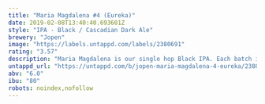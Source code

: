 ```yaml
---
title: "Maria Magdalena #4 (Eureka)"
date: 2019-02-08T13:40:40.693601Z
style: "IPA - Black / Cascadian Dark Ale"
brewery: "Jopen"
image: "https://labels.untappd.com/labels/2380691"
rating: "3.57"
description: "Maria Magdalena is our single hop Black IPA. Each batch is brewed as a single hop IPA. This 4th batch is brewed with Eureka hop. Eureka gives her some peach fruityness, but also a herbal and earthy touch, with some pine in the end of the taste."
untappd_url: "https://untappd.com/b/jopen-maria-magdalena-4-eureka/2380691"
abv: "6.0"
ibu: "80"
robots: noindex,nofollow
---
```

